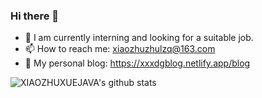 ### Hi there 👋

- 🔭 I am currently interning and looking for a suitable job.
- 📫 How to reach me: xiaozhuzhulzq@163.com
- 🔗 My personal blog: https://xxxdgblog.netlify.app/blog
  
![XIAOZHUXUEJAVA's github stats](https://github-readme-stats.vercel.app/api?username=XIAOZHUXUEJAVA&theme=default&show_icons=true&hide=prs)
<!--
**XIAOZHUXUEJAVA/XIAOZHUXUEJAVA** is a ✨ _special_ ✨ repository because its `README.md` (this file) appears on your GitHub profile.

Here are some ideas to get you started:

- 🔭 I’m currently working on ...
- 🌱 I’m currently learning ...
- 👯 I’m looking to collaborate on ...
- 🤔 I’m looking for help with ...
- 💬 Ask me about ...
- 📫 How to reach me: ...
- 😄 Pronouns: ...
- ⚡ Fun fact: ...
-->
